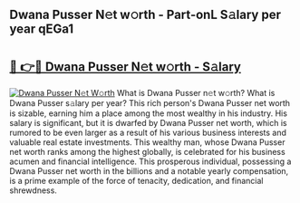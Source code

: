 ## Dwana Pusser N𝚎t w𝚘rth - Part-onL S𝚊lary per year qEGa1

# <h2><a href="http://gc1gym.nevu.top/?p=Dwana+Pusser">🔗 👉🔴 Dwana Pusser N𝚎t w𝚘rth - S𝚊lary</a></h2>

[![Dwana Pusser N𝚎t W𝚘rth](https://i.imgur.com/Oavwk0R.jpeg)](http://gc1gym.nevu.top/?p=Dwana+Pusser)
What is Dwana Pusser n𝚎t w𝚘rth? What is Dwana Pusser s𝚊lary per year?
This rich person's Dwana Pusser net worth is sizable, earning him a place among the most wealthy in his industry. His salary is significant, but it is dwarfed by Dwana Pusser net worth, which is rumored to be even larger as a result of his various business interests and valuable real estate investments. This wealthy man, whose Dwana Pusser net worth ranks among the highest globally, is celebrated for his business acumen and financial intelligence. This prosperous individual, possessing a Dwana Pusser net worth in the billions and a notable yearly compensation, is a prime example of the force of tenacity, dedication, and financial shrewdness.
